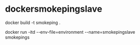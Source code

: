 # dockersmokepingslave
docker build -t smokeping .

docker run -itd --env-file=environment --name=smokepingslave smokepings

